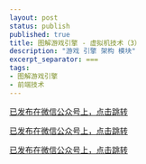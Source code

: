 ```yaml
---
layout: post
status: publish
published: true
title: 图解游戏引擎 - 虚拟机技术（3）
description: "游戏 引擎 架构 模块"
excerpt_separator: ===
tags:
- 图解游戏引擎
- 前端技术
---
```


[已发布在微信公众号上，点击跳转](https://mp.weixin.qq.com/s/Y2RPVnuI0r8oBXq-4MAymw)

[已发布在微信公众号上，点击跳转](https://mp.weixin.qq.com/s/Y2RPVnuI0r8oBXq-4MAymw)

[已发布在微信公众号上，点击跳转](https://mp.weixin.qq.com/s/Y2RPVnuI0r8oBXq-4MAymw)

